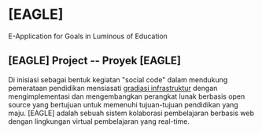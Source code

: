 [EAGLE]
=======
E-Application for Goals in Luminous of Education 

[EAGLE] Project -- Proyek [EAGLE] 
---------------------------------
Di inisiasi sebagai bentuk kegiatan "social code" dalam mendukung pemerataan pendidikan mensiasati [gradiasi infrastruktur](http://www.scribd.com/doc/152368841/Revitalisasi-Daerah-Dengan-Gerakan-Sosial-Di-Dalam-Pendidikan-Terbuka) dengan mengimplementasi dan mengembangkan perangkat lunak berbasis open source yang bertujuan untuk memenuhi tujuan-tujuan pendidikan yang maju. [EAGLE] adalah sebuah sistem kolaborasi pembelajaran berbasis web dengan lingkungan virtual pembelajaran yang real-time. 
